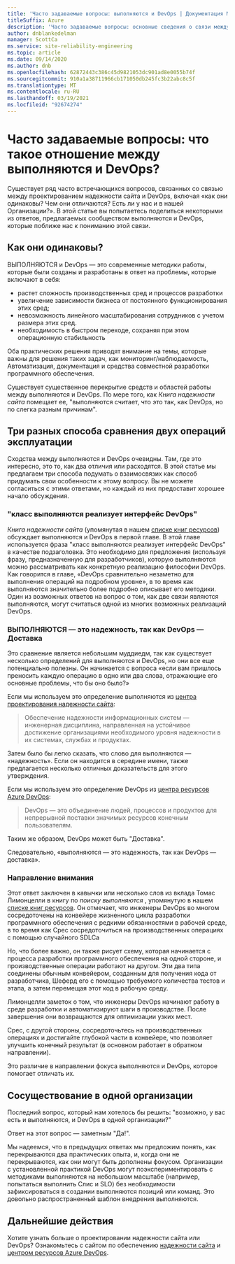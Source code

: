 ```yaml
---
title: 'Часто задаваемые вопросы: выполняются и DevOps | Документация Майкрософт'
titleSuffix: Azure
description: 'Часто задаваемые вопросы: основные сведения о связи между выполняются и DevOps'
author: dnblankedelman
manager: ScottCa
ms.service: site-reliability-engineering
ms.topic: article
ms.date: 09/14/2020
ms.author: dnb
ms.openlocfilehash: 62872443c386c45d9821053dc901ad8e0055b74f
ms.sourcegitcommit: 910a1a38711966cb171050db245fc3b22abc8c5f
ms.translationtype: MT
ms.contentlocale: ru-RU
ms.lasthandoff: 03/19/2021
ms.locfileid: "92674274"
---
```

# <a name="frequently-asked-questions-whats-the-relationship-between-sre-and-devops"></a>Часто задаваемые вопросы: что такое отношение между выполняются и DevOps?

Существует ряд часто встречающихся вопросов, связанных со связью между проектированием надежности сайта и DevOps, включая «как они одинаковы? Чем они отличаются? Есть ли у нас и в нашей Организации?». В этой статье вы попытаетесь поделиться некоторыми из ответов, предлагаемых сообществом выполняются и DevOps, которые поближе нас к пониманию этой связи.

## <a name="how-are-they-the-same"></a>Как они одинаковы?

ВЫПОЛНЯЮТСЯ и DevOps — это современные методики работы, которые были созданы и разработаны в ответ на проблемы, которые включают в себя:

- растет сложность производственных сред и процессов разработки
- увеличение зависимости бизнеса от постоянного функционирования этих сред;
- невозможность линейного масштабирования сотрудников с учетом размера этих сред.
- необходимость в быстром переходе, сохраняя при этом операционную стабильность

Оба практических решения приводят внимание на темы, которые важны для решения таких задач, как мониторинг/наблюдаемость, Автоматизация, документация и средства совместной разработки программного обеспечения.

Существует существенное перекрытие средств и областей работы между выполняются и DevOps. По мере того, как _Книга надежности сайта_ помещает ее, "выполняются считает, что это так, как DevOps, но по слегка разным причинам".

## <a name="three-different-ways-to-compare-the-two-operations-practices"></a>Три разных способа сравнения двух операций эксплуатации

Сходства между выполняются и DevOps очевидны. Там, где это интересно, это то, как два отличия или расходятся. В этой статье мы предлагаем три способа подумать о взаимосвязих как способ придумать свои особенности к этому вопросу. Вы не можете согласиться с этими ответами, но каждый из них предоставит хорошее начало обсуждения.

### <a name="class-sre-implements-interface-devops"></a>"класс выполняются реализует интерфейс DevOps"

_Книга надежности сайта_ (упомянутая в нашем [списке книг ресурсов](../resources/books.md)) обсуждает выполняются и DevOps в первой главе. В этой главе используется фраза "класс выполняются реализует интерфейс DevOps" в качестве подзаголовка. Это необходимо для предложения (используя фразу, предназначенную для разработчиков), которую выполняются можно рассматривать как конкретную реализацию философии DevOps. Как говорится в главе, «DevOps сравнительно незаметно для выполнения операций на подробном уровне», в то время как выполняются значительно более подробно описывает его методики. Один из возможных ответов на вопрос о том, как две связи являются выполняются, могут считаться одной из многих возможных реализаций DevOps.

### <a name="sre-is-to-reliability-as-devops-is-to-delivery"></a>ВЫПОЛНЯЮТСЯ — это надежность, так как DevOps — Доставка

Это сравнение является небольшим муддиедм, так как существует несколько определений для выполняются и DevOps, но они все еще потенциально полезны. Он начинается с вопроса «если вам пришлось преносить каждую операцию в одно или два слова, отражающие его основные проблемы, что бы оно было?»

Если мы используем это определение выполняются из [центра проектирования надежности сайта](../index.yml):

> Обеспечение надежности информационных систем — инженерная дисциплина, направленная на устойчивое достижение организациями необходимого уровня надежности в их системах, службах и продуктах.

Затем было бы легко сказать, что слово для выполняются — «надежность». Если он находится в середине имени, также предлагается несколько отличных доказательств для этого утверждения.

Если мы используем это определение DevOps из [центра ресурсов Azure DevOps](/azure/devops/learn/):

> DevOps — это объединение людей, процессов и продуктов для непрерывной поставки значимых ресурсов конечным пользователям.

Таким же образом, DevOps может быть "Доставка".

Следовательно, «выполняются — это надежность, так как DevOps — доставка».

### <a name="direction-of-attention"></a>Направление внимания

Этот ответ заключен в кавычки или несколько слов из вклада Томас Лимонцелли в книгу по _поиску выполняются_ , упомянутую в нашем [списке книг ресурсов](../resources/books.md). Он отмечает, что инженеры DevOps во многом сосредоточены на конвейере жизненного цикла разработки программного обеспечения с редкими обязанностями в рабочей среде, в то время как Срес сосредоточиться на производственных операциях с помощью случайного SDLCа

Но, что более важно, он также рисует схему, которая начинается с процесса разработки программного обеспечения на одной стороне, и производственные операции работают на другом. Эти два типа соединены обычным конвейером, созданным для получения кода от разработчика, Шеферд его с помощью требуемого количества тестов и этапа, а затем перемещая этот код в рабочую среду.

Лимонцелли заметок о том, что инженеры DevOps начинают работу в среде разработки и автоматизируют шаги в производстве. После завершения они возвращаются для оптимизации узких мест.

Срес, с другой стороны, сосредоточьтесь на производственных операциях и достигайте глубокой части в конвейере, что позволяет улучшить конечный результат (в основном работает в обратном направлении).

Это различие в направлении фокуса выполняются и DevOps, которое помогает отличать их.

## <a name="coexistence-in-the-same-organization"></a>Сосуществование в одной организации

Последний вопрос, который нам хотелось бы решить: "возможно, у вас есть и выполняются, и DevOps в одной организации?"

Ответ на этот вопрос — заметным "Да!".

Мы надеемся, что в предыдущих ответах мы предложим понять, как перекрываются два практических опыта, и, когда они не перекрываются, как они могут быть дополнены фокусом. Организации с установленной практикой DevOps могут поэкспериментировать с методиками выполняются на небольшом масштабе (например, попытаться выполнить Слис и SLO) без необходимости зафиксироваться в создании выполняются позиций или команд. Это довольно распространенный шаблон внедрения выполняются.

## <a name="next-steps"></a>Дальнейшие действия

Хотите узнать больше о проектировании надежности сайта или DevOps? Ознакомьтесь с сайтом по обеспечению [надежности сайта](../index.yml) и [центром ресурсов Azure DevOps](/azure/devops/learn/).